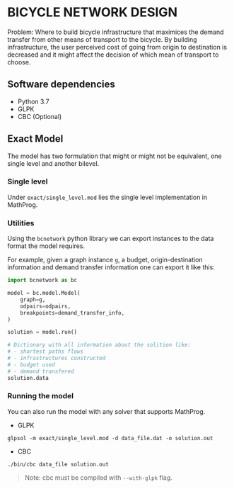 BICYCLE NETWORK DESIGN
======================

Problem: Where to build bicycle infrastructure that maximices the demand transfer from other means of transport to the bicycle. By building infrastructure, the user perceived cost of going from origin to destination is decreased and it might affect the decision of which mean of transport to choose.

## Software dependencies

- Python 3.7
- GLPK
- CBC (Optional)

## Exact Model

The model has two formulation that might or might not be equivalent, one single level and another bilevel.

### Single level

Under `exact/single_level.mod` lies the single level implementation in MathProg.

### Utilities

Using the `bcnetwork` python library we can export instances to the data format the model requires.

For example, given a graph instance `g`, a budget, origin-destination information and demand transfer information one can export it like this:

```python
import bcnetwork as bc

model = bc.model.Model(
    graph=g,
    odpairs=odpairs,
    breakpoints=demand_transfer_info,
)

solution = model.run()

# Dictionary with all information about the solition like:
# - shortest paths flows
# - infrastructures constructed
# - budget used
# - demand transfered
solution.data
```

### Running the model

You can also run the model with any solver that supports MathProg.

- GLPK

```
glpsol -m exact/single_level.mod -d data_file.dat -o solution.out
```

- CBC

```
./bin/cbc data_file solution.out
```

> Note: cbc must be compiled with `--with-glpk` flag.
